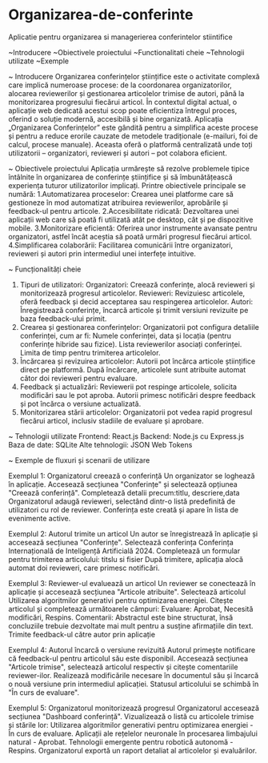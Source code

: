 # Organizarea-de-conferinte
Aplicatie pentru organizarea si managerierea conferintelor stiintifice


~Introducere
~Obiectivele proiectului
~Functionalitati cheie
~Tehnologii utilizate 
~Exemple


~ Introducere
Organizarea conferințelor științifice este o activitate complexă care implică numeroase procese: de la coordonarea organizatorilor, alocarea reviewerilor și gestionarea articolelor trimise de autori, până la monitorizarea progresului fiecărui articol. În contextul digital actual, o aplicație web dedicată acestui scop poate eficientiza întregul proces, oferind o soluție modernă, accesibilă și bine organizată.
Aplicația „Organizarea Conferințelor” este gândită pentru a simplifica aceste procese și pentru a reduce erorile cauzate de metodele tradiționale (e-mailuri, foi de calcul, procese manuale). Aceasta oferă o platformă centralizată unde toți utilizatorii – organizatori, revieweri și autori – pot colabora eficient.



~ Obiectivele proiectului
Aplicația urmărește să rezolve problemele tipice întâlnite în organizarea de conferințe științifice și să îmbunătățească experiența tuturor utilizatorilor implicați. Printre obiectivele principale se numără:
1.Automatizarea proceselor:
 Crearea unei platforme care să gestioneze în mod automatizat atribuirea reviewerilor, aprobările și feedback-ul pentru articole.
2.Accesibilitate ridicată: 
Dezvoltarea unei aplicații web care să poată fi utilizată atât pe desktop, cât și pe dispozitive mobile.
3.Monitorizare eficientă:
 Oferirea unor instrumente avansate pentru organizatori, astfel încât aceștia să poată urmări progresul fiecărui articol.
4.Simplificarea colaborării:
 Facilitarea comunicării între organizatori, revieweri și autori prin intermediul unei interfețe intuitive.



~ Funcționalități cheie
1.	Tipuri de utilizatori:
Organizatori: Creează conferințe, alocă revieweri și monitorizează progresul articolelor.
Revieweri: Revizuiesc articolele, oferă feedback și decid acceptarea sau respingerea articolelor.
Autori: Înregistrează conferințe, încarcă articole și trimit versiuni revizuite pe baza feedback-ului primit.
2.	Crearea și gestionarea conferințelor: 
Organizatorii pot configura detaliile conferinței, cum ar fi:
Numele conferinței, data și locația (pentru conferințe hibride sau fizice).
Lista reviewerilor asociați conferinței.
Limita de timp pentru trimiterea articolelor.
3.	Încărcarea și revizuirea articolelor:
Autorii pot încărca articole științifice direct pe platformă.
După încărcare, articolele sunt atribuite automat câtor doi revieweri pentru evaluare.
4.	Feedback și actualizări:
Reviewerii pot respinge articolele, solicita modificări sau le pot aproba.
Autorii primesc notificări despre feedback și pot încărca o versiune actualizată.
5.	Monitorizarea stării articolelor:
Organizatorii pot vedea rapid progresul fiecărui articol, inclusiv stadiile de evaluare și aprobare.



~ Tehnologii utilizate
Frontend: React.js 
Backend: Node.js cu Express.js
Baza de date: SQLite
Alte tehnologii: JSON Web Tokens



~ Exemple de fluxuri și scenarii de utilizare

  Exemplul 1: Organizatorul creează o conferință
Un organizator se loghează în aplicație.
Accesează secțiunea "Conferințe" și selectează opțiunea "Creează conferință".
Completează detalii precum:titlu, descriere,data
Organizatorul adaugă revieweri, selectând dintr-o listă predefinită de utilizatori cu rol de reviewer.
Conferința este creată și apare în lista de evenimente active.

Exemplul 2: Autorul trimite un articol
Un autor se înregistrează în aplicație și accesează secțiunea "Conferințe".
Selectează conferința Conferința Internațională de Inteligență Artificială 2024.
Completează un formular pentru trimiterea articolului: titslu si fisier
După trimitere, aplicația alocă automat doi revieweri, care primesc notificări.


Exemplul 3: Reviewer-ul evaluează un articol
Un reviewer se conectează în aplicație și accesează secțiunea "Articole atribuite".
Selectează articolul Utilizarea algoritmilor generativi pentru optimizarea energiei.
Citește articolul și completează următoarele câmpuri:
Evaluare: Aprobat, Necesită modificări, Respins.
Comentarii: Abstractul este bine structurat, însă concluziile trebuie dezvoltate mai mult pentru a susține afirmațiile din text.
Trimite feedback-ul către autor prin aplicație

Exemplul 4: Autorul încarcă o versiune revizuită
Autorul primește notificare că feedback-ul pentru articolul său este disponibil.
Accesează secțiunea "Articole trimise", selectează articolul respectiv și citește comentariile reviewer-ilor.
Realizează modificările necesare în documentul său și încarcă o nouă versiune prin intermediul aplicației.
Statusul articolului se schimbă în "În curs de evaluare".

Exemplul 5: Organizatorul monitorizează progresul
Organizatorul accesează secțiunea "Dashboard conferință".
Vizualizează o listă cu articolele trimise și stările lor:
Utilizarea algoritmilor generativi pentru optimizarea energiei - În curs de evaluare.
Aplicații ale rețelelor neuronale în procesarea limbajului natural - Aprobat.
Tehnologii emergente pentru robotică autonomă - Respins.
Organizatorul exportă un raport detaliat al articolelor și evaluărilor.
